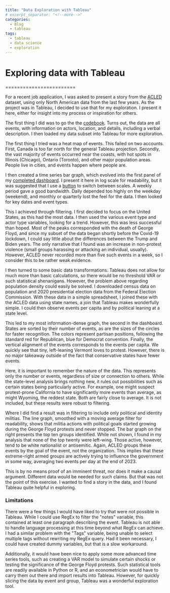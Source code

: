 ```yaml
---
title: "Data Exploration with Tableau"
# excerpt_separator: "<!--more-->"
categories:
  - Blog
  - tableau
tags:
  - tableau
  - data science
  - exploration
---
```


# Exploring data with Tableau
========================

For a recent job application, I was asked to present a story from the [ACLED](jimbodonahue.github.io) dataset, using only North American data from the last few years. As the project was in Tableau, I decided to use that for my exploration. I present it here, either for insight into my process or inspiration for others.

The first thing I did was to go the the [codebook](https://acleddata.com/download/2827/). Turns out, the data are all events, with information on actors, location, and details, including a verbal description. I then loaded my data subset into Tableau for more exploration.

The first thing I tried was a heat map of events. This failed on two accounts. First, Canada is too far north for the general Tableau projection. Secondly, the vast majority of events occurred near the coasts, with hot spots in Illinois (Chicago), Ontario (Toronto), and other major population areas. People live in cities, and events happen where people are.

I then created a time series bar graph, which evolved into the first panel of my [completed dashboard](https://public.tableau.com/app/profile/james.d6132/viz/ACLEDDashboard/PossibleChangesinConservativeExtremismintheUS?publish=yes). I present it here in log scale for readability, but it was suggested that I use a [button](https://kb.tableau.com/articles/HowTo/how-to-create-buttons-to-swap-sheets) to switch between scales. A weekly period gave a good bandwidth. Daily depended too highly on the weekday (weekend), and monthly or quarterly lost the feel for the data. I then looked for key dates and event types.

This I achieved through filtering. I first decided to focus on the United States, as this had the most data. I then used the various event type and actor type variables, looking for a trend. However, this was less successful than hoped. Most of the peaks corresponded with the death of George Floyd, and since my subset of the data began shortly before the Covid-19 lockdown, I could say little about the differences between the Trump and Biden years. The only narrative that I found was an increase in non-protest violence (small groups harassing or attacking an individual, usually). However, ACLED never recorded more than five such events in a week, so I consider this to be rather weak evidence.

I then turned to some basic data transformations. Tableau does not allow for much more than basic calculations, so there would be no threshold VAR or such statistical shenanigans. However, the problem above regarding population density could easily be solved. I downloaded census data on population and 2020 presidential election data from the Federal Election Commission.  With these data in a simple spreadsheet, I joined these with the ACLED data using state names, a join that Tableau makes wonderfully simple. I could then observe events per capita and by political leaning at a state level.

This led to my most information-dense graph, the second in the dashboard. States are sorted by their number of events, as are the sizes of the circles for faster recognition. The colors represent partisan positions, following the standard red for Republican, blue for Democrat convention. Finally, the vertical alignment of the events corresponds to the events per capita. We quickly see that tiny, left-leaning Vermont loves to protest. However, there is no major takeaway outside of the fact that conservative states have fewer events.

Here, it is important to remember the nature of the data. This represents only the number or events, regardless of size or connection to others. While the state-level analysis brings nothing new, it rules out possibilities such as certain states being particularly active. For example, one might suspect protest-prone California to have significantly more events than average, as might Wyoming, the reddest state. Both are fairly close to average. It is not included, but these results were robust to filtering.

Where I did find a result was in filtering to include only political and identity militias. The line graph, smoothed with a moving average filter for readability, shows that militia actions with political goals started growing during the George Floyd protests and never stopped. The bar graph on the right presents the top ten groups identified. While not shown, I found in my analysis that none of the top twenty were left-wing. Those active, however, tend to be white nationalist or antisemitic. Again, ACLED groups these events by the goal of the event, not the organization. This implies that these extreme-right armed groups are actively trying to influence the government in some way, averaging two events per day at the end of 2023.

This is by no means proof of an imminent threat, nor does it make a causal argument. Different data would be needed for such claims. But that was not the point of this exercise. I wanted to find a story in the data, and I found Tableau quite helpful in exploring.

### Limitations

There were a few things I would have liked to try that were not possible in Tableau. While I could use RegEx to filter the "notes" variable, this contained at least one paragraph describing the event. Tableau is not able to handle language processing at this time beyond what RegEx can achieve. I had a similar problem with the "Tags" variable, being unable to select multiple tags without rewriting my RegEx query. Had it been necessary, I could have created dummy variables, but that is a slow workaround.

Additionally, it would have been nice to apply some more advanced time series tools, such as creating a VAR model to simulate certain shocks or testing the significance of the George Floyd protests. Such statistical tools are readily available in Python or R, and an econometrician would have to carry them out there and import results into Tableau. However, for quickly slicing the data by event and group, Tableau was a wonderful exploration tool.

    
